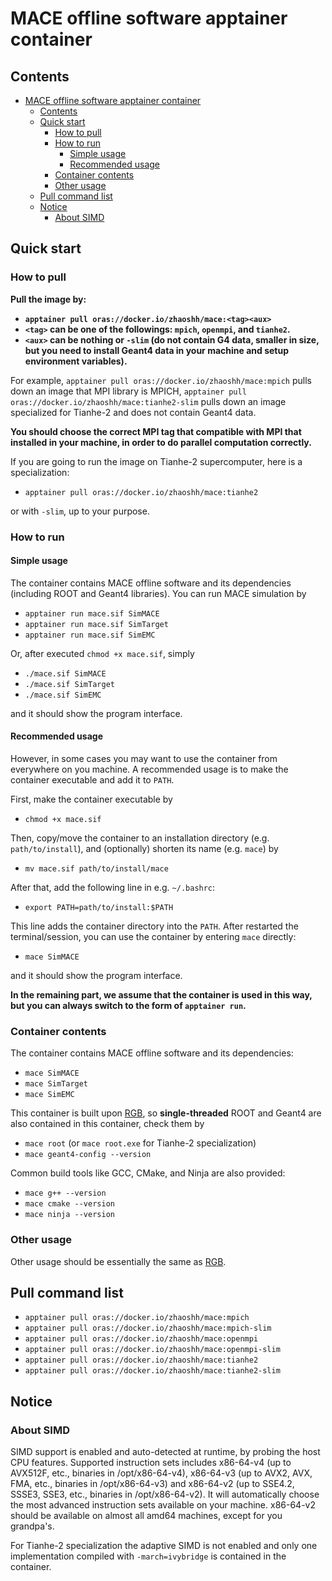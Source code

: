 # MACE offline software apptainer container

## Contents

- [MACE offline software apptainer container](#mace-offline-software-apptainer-container)
  - [Contents](#contents)
  - [Quick start](#quick-start)
    - [How to pull](#how-to-pull)
    - [How to run](#how-to-run)
      - [Simple usage](#simple-usage)
      - [Recommended usage](#recommended-usage)
    - [Container contents](#container-contents)
    - [Other usage](#other-usage)
  - [Pull command list](#pull-command-list)
  - [Notice](#notice)
    - [About SIMD](#about-simd)

## Quick start

### How to pull

**Pull the image by:**

- **`apptainer pull oras://docker.io/zhaoshh/mace:<tag><aux>`**
- **`<tag>` can be one of the followings: `mpich`, `openmpi`, and `tianhe2`.**
- **`<aux>` can be nothing or `-slim` (do not contain G4 data, smaller in size, but you need to install Geant4 data in your machine and setup environment variables).**

For example, `apptainer pull oras://docker.io/zhaoshh/mace:mpich` pulls down an image that MPI library is MPICH, `apptainer pull oras://docker.io/zhaoshh/mace:tianhe2-slim` pulls down an image specialized for Tianhe-2 and does not contain Geant4 data.

**You should choose the correct MPI tag that compatible with MPI that installed in your machine, in order to do parallel computation correctly.** 

If you are going to run the image on Tianhe-2 supercomputer, here is a specialization:

- `apptainer pull oras://docker.io/zhaoshh/mace:tianhe2`

or with `-slim`, up to your purpose.

### How to run

#### Simple usage

The container contains MACE offline software and its dependencies (including ROOT and Geant4 libraries).
You can run MACE simulation by

- `apptainer run mace.sif SimMACE`
- `apptainer run mace.sif SimTarget`
- `apptainer run mace.sif SimEMC`

Or, after executed `chmod +x mace.sif`, simply

- `./mace.sif SimMACE`
- `./mace.sif SimTarget`
- `./mace.sif SimEMC`

and it should show the program interface.

#### Recommended usage

However, in some cases you may want to use the container from everywhere on you machine.
A recommended usage is to make the container executable and add it to `PATH`.

First, make the container executable by

- `chmod +x mace.sif`

Then, copy/move the container to an installation directory (e.g. `path/to/install`), and (optionally) shorten its name (e.g. `mace`) by

- `mv mace.sif path/to/install/mace`

After that, add the following line in e.g. `~/.bashrc`:

- `export PATH=path/to/install:$PATH`

This line adds the container directory into the `PATH`.
After restarted the terminal/session, you can use the container by entering `mace` directly:

- `mace SimMACE`
  
and it should show the program interface.

**In the remaining part, we assume that the container is used in this way, but you can always switch to the form of `apptainer run`.**

### Container contents

The container contains MACE offline software and its dependencies:

- `mace SimMACE`
- `mace SimTarget`
- `mace SimEMC`

This container is built upon [RGB](https://hub.docker.com/r/zhaoshh/rgb), so **single-threaded** ROOT and Geant4 are also contained in this container, check them by

- `mace root` (or `mace root.exe` for Tianhe-2 specialization)
- `mace geant4-config --version`

Common build tools like GCC, CMake, and Ninja are also provided:

- `mace g++ --version`
- `mace cmake --version`
- `mace ninja --version`

### Other usage

Other usage should be essentially the same as [RGB](https://hub.docker.com/r/zhaoshh/rgb).

## Pull command list

- `apptainer pull oras://docker.io/zhaoshh/mace:mpich`
- `apptainer pull oras://docker.io/zhaoshh/mace:mpich-slim`
- `apptainer pull oras://docker.io/zhaoshh/mace:openmpi`
- `apptainer pull oras://docker.io/zhaoshh/mace:openmpi-slim`
- `apptainer pull oras://docker.io/zhaoshh/mace:tianhe2`
- `apptainer pull oras://docker.io/zhaoshh/mace:tianhe2-slim`

## Notice

### About SIMD

SIMD support is enabled and auto-detected at runtime, by probing the host CPU features. Supported instruction sets includes x86-64-v4 (up to AVX512F, etc., binaries in /opt/x86-64-v4), x86-64-v3 (up to AVX2, AVX, FMA, etc., binaries in /opt/x86-64-v3) and x86-64-v2 (up to SSE4.2, SSSE3, SSE3, etc., binaries in /opt/x86-64-v2).
It will automatically choose the most advanced instruction sets available on your machine. x86-64-v2 should be available on almost all amd64 machines, except for you grandpa's.

For Tianhe-2 specialization the adaptive SIMD is not enabled and only one implementation compiled with `-march=ivybridge` is contained in the container.
